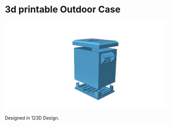 #  3d printable Outdoor Case

![Outdoor Case Rendering](https://github.com/schumar/ESP_BaPoTeSta/raw/master/docs/outdoorcase.png)

Designed in 123D Design.

